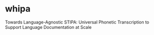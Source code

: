 # whipa
Towards Language-Agnostic STIPA: Universal Phonetic Transcription to Support Language Documentation at Scale
